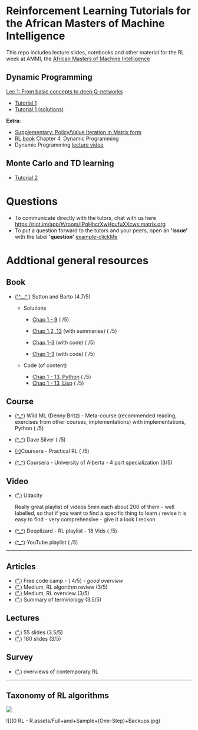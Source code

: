 # Reinforcement Learning Tutorials for the African Masters of Machine Intelligence

This repo includes lecture slides, notebooks and other material for the RL week at AMMI, the [African Masters of Machine Intelligence](https://aims-ammi.com/)

## Dynamic Programming 
[Lec 1: From basic concepts to deep Q-networks](https://drive.google.com/file/d/1nV5uRjZ3tpLe9mxBP9-uEsSSnmjCuuAq/view)

- [Tutorial 1](https://github.com/s-mawjee/ammi-reinforcement-learning-2020/blob/master/Dynamic_Programming.ipynb)
- [Tutorial 1 (solutions)](https://github.com/s-mawjee/ammi-reinforcement-learning-2020/blob/master/Dynamic_Programming_Solutions.ipynb)

**Extra**:

- [Supplementary: Policy/Value Iteration in Matrix form](https://drive.google.com/file/d/1UR20JtQRjFyrvCseusVuPBmQIpB3XFAH/view?usp=sharing)
- [RL book](http://incompleteideas.net/book/the-book-2nd.html) Chapter 4, Dynamic Programming
- Dynamic Programming [lecture video](https://youtu.be/Nd1-UUMVfz4)

## Monte Carlo and TD learning

- [Tutorial 2](https://github.com/s-mawjee/ammi-reinforcement-learning-2020/blob/master/MonteCarlo_TD.ipynb)

# Questions 
- To communicate directly with the tutors, chat with us here https://riot.im/app/#/room/!PqHhcrXwHpufuXXcws:matrix.org
- To put a question forward to the tutors and your peers, open an **'issue'** with the label **'question'**  [example-clickMe](https://tinyurl.com/issues-questions)


# Addtional general resources 

## Book

* [('^__^')](http://incompleteideas.net/book/the-book-2nd.html ) Sutton and Barto (4.7/5)

  * Solutions 

    * [Chap 1 - 9](http://fumblog.um.ac.ir/gallery/839/weatherwax_sutton_solutions_manual.pdf) ( /5)
    * [Chap 1,2, 13](https://micahcarroll.github.io/learning/2018/05/17/sutton-and-barto-rl.html) (with summaries) ( /5)
    * [Chap 1-3](https://github.com/iamhectorotero/rlai-exercises) (with code) ( /5)
    
    * [Chap 1-3](https://github.com/JKCooper2/rlai-exercises/tree/master/Chapter%202) (with code) ( /5)
  * Code (of content) 
    *  [Chap 1 - 13, Python](https://github.com/ShangtongZhang/reinforcement-learning-an-introduction) ( /5)
    *  [Chap 1 - 13, Lisp](http://incompleteideas.net/book/code/code2nd.html) ( /5)
    
 ## Course 

* [(^_^)](http://www.wildml.com/2016/10/learning-reinforcement-learning/) Wild ML (Denny Britz) - Meta-course (recommended reading, exercises from other courses, implementations) with implementations, Python ( /5)  

* [(^_^)](http://www0.cs.ucl.ac.uk/staff/d.silver/web/Teaching.html) Dave Silver ( /5)

* [(-)](https://www.coursera.org/learn/practical-rl/home/)Coursera - Practical RL ( /5)

* [(^_^)](https://www.coursera.org/specializations/reinforcement-learning) Coursera - University of Alberta - 4 part specialization (3/5)


## Video

* [(",)](https://www.youtube.com/watch?v=WO3kmx4CVgg&list=PL__ycckD1ec_yNMjDl-Lq4-1ZqHcXqgm7) Udacity 

  Really great playlist of videos 5min each about 200 of them - well labelled, so that if you want to find a specific thing to learn / revise it is easy to find - very comprehensive - give it a look I reckon

* [(^_^)](https://deeplizard.com/learn/video/nyjbcRQ-uQ8) Deeplizard - RL playlist - 18 Vids ( /5)

* [(^_^)](https://www.youtube.com/results?search_query=reinforcement+learning+playlist) YouTube playlist ( /5)

***

## Articles

* [(",)](https://www.freecodecamp.org/news/an-introduction-to-reinforcement-learning-4339519de419/) Free code camp - ( 4/5) - *good overview* 
* [(",)](https://towardsdatascience.com/introduction-to-various-reinforcement-learning-algorithms-i-q-learning-sarsa-dqn-ddpg-72a5e0cb6287) Medium, RL algorithm review (3/5)
* [(",)](https://medium.com/@SmartLabAI/reinforcement-learning-algorithms-an-intuitive-overview-904e2dff5bbc) Medium, RL overview (3/5) 
* [(",)](https://medium.com/@jonathan_hui/rl-basics-algorithms-and-terms-ae98314851d7) Summary of terminology (3.5/5)

## Lectures

* [(",)](https://www.google.com/url?sa=t&rct=j&q=&esrc=s&source=web&cd=17&ved=2ahUKEwi_i5G_1YHlAhVUTsAKHe7-DO0QFjAQegQIBhAC&url=https%3A%2F%2Fwww.cs.cmu.edu%2F~mgormley%2Fcourses%2F10601-s17%2Fslides%2Flecture26-ri.pdf&usg=AOvVaw16vK6xMu1KnDfSBJLhsQ2h) 55 slides (3.5/5)
* [(",)](https://www.google.com/url?sa=t&rct=j&q=&esrc=s&source=web&cd=16&ved=2ahUKEwi_i5G_1YHlAhVUTsAKHe7-DO0QFjAPegQIAhAC&url=http%3A%2F%2Fgki.informatik.uni-freiburg.de%2Fteaching%2Fws0607%2Fadvanced%2Frecordings%2Freinforcement.pdf&usg=AOvVaw27GhncdcRKcuC4kef1j_m1) 160 slides (3/5)

## Survey 

* [(",)](https://www.cs.cmu.edu/afs/cs/project/jair/pub/volume4/kaelbling96a-html/rl-survey.html) overviews of contemporary RL 

***

## Taxonomy of RL algorithms 

![](https://spinningup.openai.com/en/latest/_images/rl_algorithms_9_15.svg)

![](0 RL - R.assets/Full+and+Sample+(One-Step)+Backups.jpg)
